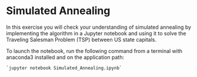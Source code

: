 # Simulated Annealing

In this exercise you will check your understanding of simulated annealing by implementing the algorithm in a Jupyter notebook and using it to solve the Traveling Salesman Problem (TSP) between US state capitals.

To launch the notebook, run the following command from a terminal with anaconda3 installed and on the application path:

    `jupyter notebook Simulated_Annealing.ipynb`
